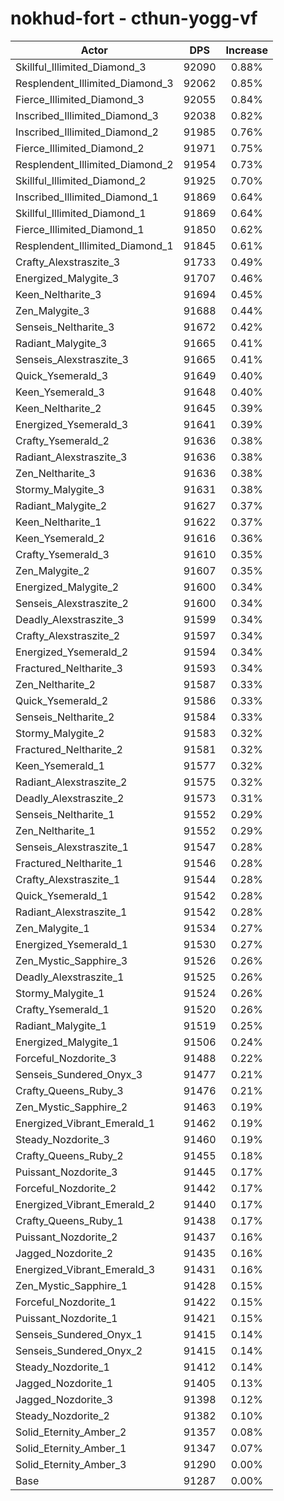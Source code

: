 # nokhud-fort - cthun-yogg-vf
| Actor | DPS | Increase |
|---|:---:|:---:|
|Skillful_Illimited_Diamond_3|92090|0.88%|
|Resplendent_Illimited_Diamond_3|92062|0.85%|
|Fierce_Illimited_Diamond_3|92055|0.84%|
|Inscribed_Illimited_Diamond_3|92038|0.82%|
|Inscribed_Illimited_Diamond_2|91985|0.76%|
|Fierce_Illimited_Diamond_2|91971|0.75%|
|Resplendent_Illimited_Diamond_2|91954|0.73%|
|Skillful_Illimited_Diamond_2|91925|0.70%|
|Inscribed_Illimited_Diamond_1|91869|0.64%|
|Skillful_Illimited_Diamond_1|91869|0.64%|
|Fierce_Illimited_Diamond_1|91850|0.62%|
|Resplendent_Illimited_Diamond_1|91845|0.61%|
|Crafty_Alexstraszite_3|91733|0.49%|
|Energized_Malygite_3|91707|0.46%|
|Keen_Neltharite_3|91694|0.45%|
|Zen_Malygite_3|91688|0.44%|
|Senseis_Neltharite_3|91672|0.42%|
|Radiant_Malygite_3|91665|0.41%|
|Senseis_Alexstraszite_3|91665|0.41%|
|Quick_Ysemerald_3|91649|0.40%|
|Keen_Ysemerald_3|91648|0.40%|
|Keen_Neltharite_2|91645|0.39%|
|Energized_Ysemerald_3|91641|0.39%|
|Crafty_Ysemerald_2|91636|0.38%|
|Radiant_Alexstraszite_3|91636|0.38%|
|Zen_Neltharite_3|91636|0.38%|
|Stormy_Malygite_3|91631|0.38%|
|Radiant_Malygite_2|91627|0.37%|
|Keen_Neltharite_1|91622|0.37%|
|Keen_Ysemerald_2|91616|0.36%|
|Crafty_Ysemerald_3|91610|0.35%|
|Zen_Malygite_2|91607|0.35%|
|Energized_Malygite_2|91600|0.34%|
|Senseis_Alexstraszite_2|91600|0.34%|
|Deadly_Alexstraszite_3|91599|0.34%|
|Crafty_Alexstraszite_2|91597|0.34%|
|Energized_Ysemerald_2|91594|0.34%|
|Fractured_Neltharite_3|91593|0.34%|
|Zen_Neltharite_2|91587|0.33%|
|Quick_Ysemerald_2|91586|0.33%|
|Senseis_Neltharite_2|91584|0.33%|
|Stormy_Malygite_2|91583|0.32%|
|Fractured_Neltharite_2|91581|0.32%|
|Keen_Ysemerald_1|91577|0.32%|
|Radiant_Alexstraszite_2|91575|0.32%|
|Deadly_Alexstraszite_2|91573|0.31%|
|Senseis_Neltharite_1|91552|0.29%|
|Zen_Neltharite_1|91552|0.29%|
|Senseis_Alexstraszite_1|91547|0.28%|
|Fractured_Neltharite_1|91546|0.28%|
|Crafty_Alexstraszite_1|91544|0.28%|
|Quick_Ysemerald_1|91542|0.28%|
|Radiant_Alexstraszite_1|91542|0.28%|
|Zen_Malygite_1|91534|0.27%|
|Energized_Ysemerald_1|91530|0.27%|
|Zen_Mystic_Sapphire_3|91526|0.26%|
|Deadly_Alexstraszite_1|91525|0.26%|
|Stormy_Malygite_1|91524|0.26%|
|Crafty_Ysemerald_1|91520|0.26%|
|Radiant_Malygite_1|91519|0.25%|
|Energized_Malygite_1|91506|0.24%|
|Forceful_Nozdorite_3|91488|0.22%|
|Senseis_Sundered_Onyx_3|91477|0.21%|
|Crafty_Queens_Ruby_3|91476|0.21%|
|Zen_Mystic_Sapphire_2|91463|0.19%|
|Energized_Vibrant_Emerald_1|91462|0.19%|
|Steady_Nozdorite_3|91460|0.19%|
|Crafty_Queens_Ruby_2|91455|0.18%|
|Puissant_Nozdorite_3|91445|0.17%|
|Forceful_Nozdorite_2|91442|0.17%|
|Energized_Vibrant_Emerald_2|91440|0.17%|
|Crafty_Queens_Ruby_1|91438|0.17%|
|Puissant_Nozdorite_2|91437|0.16%|
|Jagged_Nozdorite_2|91435|0.16%|
|Energized_Vibrant_Emerald_3|91431|0.16%|
|Zen_Mystic_Sapphire_1|91428|0.15%|
|Forceful_Nozdorite_1|91422|0.15%|
|Puissant_Nozdorite_1|91421|0.15%|
|Senseis_Sundered_Onyx_1|91415|0.14%|
|Senseis_Sundered_Onyx_2|91415|0.14%|
|Steady_Nozdorite_1|91412|0.14%|
|Jagged_Nozdorite_1|91405|0.13%|
|Jagged_Nozdorite_3|91398|0.12%|
|Steady_Nozdorite_2|91382|0.10%|
|Solid_Eternity_Amber_2|91357|0.08%|
|Solid_Eternity_Amber_1|91347|0.07%|
|Solid_Eternity_Amber_3|91290|0.00%|
|Base|91287|0.00%|
